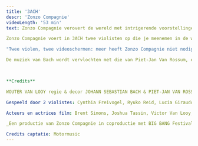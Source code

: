 ```yaml
---
title: '3ACH'
descr: 'Zonzo Compagnie'
videoLength: '53 min'
text: Zonzo Compagnie verovert de wereld met intrigerende voorstellingen over het werk van fascinerende muzikanten en componisten. Eerder werd de muziek van John Cage, Miles Davis en Luciano Berio uitgepakt en aangepakt, nu is Johann Sebastian Bach aan de beurt. Bach is een monument, een tovenaar met klank en melodieën, een genie dat duizelingwekkende fuga’s, preludes, koralen en partita’s aan elkaar reeg en 250 jaar na zijn dood nog steeds de hitparades aanvoert.

Zonzo Compagnie voert in 3ACH twee violisten op die je meenemen in de wereld van Bach. Ze weven Bachs melodieën langs onnavolgbare harmonieën. Ze staan midden in een videodecor dat door een wonderlijke kinderwereld wordt bevolkt. Samen ontdekken ze muziek die volgens velen de mooiste is die ooit werd geschreven.

"Twee violen, twee videoschermen: meer heeft Zonzo Compagnie niet nodig voor onversneden muzikale verwondering."(De Standaard \*\*\*\*)

De muziek van Bach wordt vervlochten met die van Piet-Jan Van Rossum, één van de meest smaakmakende componisten in Nederland die voor 3ACH een eigen interpretatie maakte van Bachs werk, en met de fascinerende beelden van Ine Van Baelen en Stijn Grupping, bekend van het aanstormende jonge gezelschap Post Uit Hessdalen. De regie is in handen van Wouter Van Looy, artistiek leider van Zonzo Compagnie, die tal van 5-sterren recensies in de wacht sleepte voor zijn regie van ondermeer Earth Diver (Ruhrtriennale / Muziektheater Transparant) en Die Zauberflöte (Luzerner Theater)

‍

**Credits**

WOUTER VAN LOOY regie & decor JOHANN SEBASTIAN BACH & PIET-JAN VAN ROSSUM muziek INE VAN BAELEN & STIJN GRUPPING video CAECILIA THUNISSEN muzikale dramaturgie JOHANNA TRUDZINSKI kostuums PIETER NYS technisch ontwerp

Gespeeld door 2 violistes: Cynthia Freivogel, Ryuko Reid, Lucia Giraudo, Sara Decorso, Lidewij Vandervoort, Madoka Nakamaru of Sara DeCorso

Acteurs en actrices film: Brent Simons, Joshua Tassin, Victor Van Looy, Julian Cuevas, Lou Van De Noortgate, Morris Van De Noortgate, Luisa Noviello, Astor Noviello, Tiana Yalina Oliveira & Cassie Alcendor

_Een productie van Zonzo Compagnie in coproductie met BIG BANG Festival, Concertgebouw Brugge, BOZAR en Oorkaan. Met de steun van het Creative Europe Programme van de Europese Unie, Vlaanderen, Provincie Antwerpen en het Fonds Podiumkunsten._

Credits captatie: Motormusic
---
```

